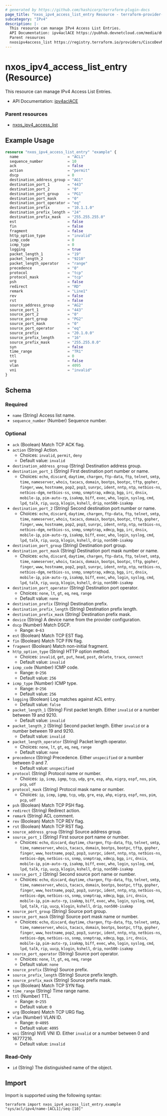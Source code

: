 ```yaml
---
# generated by https://github.com/hashicorp/terraform-plugin-docs
page_title: "nxos_ipv4_access_list_entry Resource - terraform-provider-nxos"
subcategory: "IPv4"
description: |-
  This resource can manage IPv4 Access List Entries.
  API Documentation: ipv4aclACE https://pubhub.devnetcloud.com/media/dme-docs-10-2-2/docs/Security%20and%20Policing/ipv4acl:ACE/
  Parent resources
  nxosipv4access_list https://registry.terraform.io/providers/CiscoDevNet/nxos/latest/docs/resources/ipv4_access_list
---
```


# nxos_ipv4_access_list_entry (Resource)

This resource can manage IPv4 Access List Entries.

- API Documentation: [ipv4aclACE](https://pubhub.devnetcloud.com/media/dme-docs-10-2-2/docs/Security%20and%20Policing/ipv4acl:ACE/)

### Parent resources

- [nxos_ipv4_access_list](https://registry.terraform.io/providers/CiscoDevNet/nxos/latest/docs/resources/ipv4_access_list)

## Example Usage

```terraform
resource "nxos_ipv4_access_list_entry" "example" {
  name                      = "ACL1"
  sequence_number           = 10
  ack                       = false
  action                    = "permit"
  dscp                      = 0
  destination_address_group = "AG1"
  destination_port_1        = "443"
  destination_port_2        = "0"
  destination_port_group    = "PG1"
  destination_port_mask     = "0"
  destination_port_operator = "eq"
  destination_prefix        = "10.1.1.0"
  destination_prefix_length = "24"
  destination_prefix_mask   = "255.255.255.0"
  est                       = false
  fin                       = false
  fragment                  = false
  http_option_type          = "invalid"
  icmp_code                 = 0
  icmp_type                 = 0
  logging                   = true
  packet_length_1           = "19"
  packet_length_2           = "9210"
  packet_length_operator    = "range"
  precedence                = "0"
  protocol                  = "tcp"
  protocol_mask             = "tcp"
  psh                       = false
  redirect                  = "RD"
  remark                    = "Line1"
  rev                       = false
  rst                       = false
  source_address_group      = "AG2"
  source_port_1             = "443"
  source_port_2             = "0"
  source_port_group         = "PG2"
  source_port_mask          = "0"
  source_port_operator      = "eq"
  source_prefix             = "20.1.0.0"
  source_prefix_length      = "16"
  source_prefix_mask        = "255.255.0.0"
  syn                       = false
  time_range                = "TR1"
  ttl                       = 0
  urg                       = false
  vlan                      = 4095
  vni                       = "invalid"
}
```

<!-- schema generated by tfplugindocs -->
## Schema

### Required

- `name` (String) Access list name.
- `sequence_number` (Number) Sequence number.

### Optional

- `ack` (Boolean) Match TCP ACK flag.
- `action` (String) Action.
  - Choices: `invalid`, `permit`, `deny`
  - Default value: `invalid`
- `destination_address_group` (String) Destination address group.
- `destination_port_1` (String) First destination port number or name.
  - Choices: `echo`, `discard`, `daytime`, `chargen`, `ftp-data`, `ftp`, `telnet`, `smtp`, `time`, `nameserver`, `whois`, `tacacs`, `domain`, `bootps`, `bootpc`, `tftp`, `gopher`, `finger`, `www`, `hostname`, `pop2`, `pop3`, `sunrpc`, `ident`, `nntp`, `ntp`, `netbios-ns`, `netbios-dgm`, `netbios-ss`, `snmp`, `snmptrap`, `xdmcp`, `bgp`, `irc`, `dnsix`, `mobile-ip`, `pim-auto-rp`, `isakmp`, `biff`, `exec`, `who`, `login`, `syslog`, `cmd`, `lpd`, `talk`, `rip`, `uucp`, `klogin`, `kshell`, `drip`, `non500-isakmp`
- `destination_port_2` (String) Second destination port number or name.
  - Choices: `echo`, `discard`, `daytime`, `chargen`, `ftp-data`, `ftp`, `telnet`, `smtp`, `time`, `nameserver`, `whois`, `tacacs`, `domain`, `bootps`, `bootpc`, `tftp`, `gopher`, `finger`, `www`, `hostname`, `pop2`, `pop3`, `sunrpc`, `ident`, `nntp`, `ntp`, `netbios-ns`, `netbios-dgm`, `netbios-ss`, `snmp`, `snmptrap`, `xdmcp`, `bgp`, `irc`, `dnsix`, `mobile-ip`, `pim-auto-rp`, `isakmp`, `biff`, `exec`, `who`, `login`, `syslog`, `cmd`, `lpd`, `talk`, `rip`, `uucp`, `klogin`, `kshell`, `drip`, `non500-isakmp`
- `destination_port_group` (String) Destination port group.
- `destination_port_mask` (String) Destination port mask number or name.
  - Choices: `echo`, `discard`, `daytime`, `chargen`, `ftp-data`, `ftp`, `telnet`, `smtp`, `time`, `nameserver`, `whois`, `tacacs`, `domain`, `bootps`, `bootpc`, `tftp`, `gopher`, `finger`, `www`, `hostname`, `pop2`, `pop3`, `sunrpc`, `ident`, `nntp`, `ntp`, `netbios-ns`, `netbios-dgm`, `netbios-ss`, `snmp`, `snmptrap`, `xdmcp`, `bgp`, `irc`, `dnsix`, `mobile-ip`, `pim-auto-rp`, `isakmp`, `biff`, `exec`, `who`, `login`, `syslog`, `cmd`, `lpd`, `talk`, `rip`, `uucp`, `klogin`, `kshell`, `drip`, `non500-isakmp`
- `destination_port_operator` (String) Destination port operator.
  - Choices: `none`, `lt`, `gt`, `eq`, `neq`, `range`
  - Default value: `none`
- `destination_prefix` (String) Destination prefix.
- `destination_prefix_length` (String) Destination prefix length.
- `destination_prefix_mask` (String) Destination prefix mask.
- `device` (String) A device name from the provider configuration.
- `dscp` (Number) Match DSCP.
  - Range: `0`-`63`
- `est` (Boolean) Match TCP EST flag.
- `fin` (Boolean) Match TCP FIN flag.
- `fragment` (Boolean) Match non-initial fragment.
- `http_option_type` (String) HTTP option method.
  - Choices: `invalid`, `get`, `put`, `head`, `post`, `delete`, `trace`, `connect`
  - Default value: `invalid`
- `icmp_code` (Number) ICMP code.
  - Range: `0`-`256`
  - Default value: `256`
- `icmp_type` (Number) ICMP type.
  - Range: `0`-`256`
  - Default value: `256`
- `logging` (Boolean) Log matches against ACL entry.
  - Default value: `false`
- `packet_length_1` (String) First packet length. Either `invalid` or a number between 19 and 9210.
  - Default value: `invalid`
- `packet_length_2` (String) Second packet length. Either `invalid` or a number between 19 and 9210.
  - Default value: `invalid`
- `packet_length_operator` (String) Packet length operator.
  - Choices: `none`, `lt`, `gt`, `eq`, `neq`, `range`
  - Default value: `none`
- `precedence` (String) Precedence. Either `unspecified` or a number between 0 and 7.
  - Default value: `unspecified`
- `protocol` (String) Protocol name or number.
  - Choices: `ip`, `icmp`, `igmp`, `tcp`, `udp`, `gre`, `esp`, `ahp`, `eigrp`, `ospf`, `nos`, `pim`, `pcp`, `udf`
- `protocol_mask` (String) Protocol mask name or number.
  - Choices: `ip`, `icmp`, `igmp`, `tcp`, `udp`, `gre`, `esp`, `ahp`, `eigrp`, `ospf`, `nos`, `pim`, `pcp`, `udf`
- `psh` (Boolean) Match TCP PSH flag.
- `redirect` (String) Redirect action.
- `remark` (String) ACL comment.
- `rev` (Boolean) Match TCP REV flag.
- `rst` (Boolean) Match TCP RST flag.
- `source_address_group` (String) Source address group.
- `source_port_1` (String) First source port name or number.
  - Choices: `echo`, `discard`, `daytime`, `chargen`, `ftp-data`, `ftp`, `telnet`, `smtp`, `time`, `nameserver`, `whois`, `tacacs`, `domain`, `bootps`, `bootpc`, `tftp`, `gopher`, `finger`, `www`, `hostname`, `pop2`, `pop3`, `sunrpc`, `ident`, `nntp`, `ntp`, `netbios-ns`, `netbios-dgm`, `netbios-ss`, `snmp`, `snmptrap`, `xdmcp`, `bgp`, `irc`, `dnsix`, `mobile-ip`, `pim-auto-rp`, `isakmp`, `biff`, `exec`, `who`, `login`, `syslog`, `cmd`, `lpd`, `talk`, `rip`, `uucp`, `klogin`, `kshell`, `drip`, `non500-isakmp`
- `source_port_2` (String) Second source port name or number.
  - Choices: `echo`, `discard`, `daytime`, `chargen`, `ftp-data`, `ftp`, `telnet`, `smtp`, `time`, `nameserver`, `whois`, `tacacs`, `domain`, `bootps`, `bootpc`, `tftp`, `gopher`, `finger`, `www`, `hostname`, `pop2`, `pop3`, `sunrpc`, `ident`, `nntp`, `ntp`, `netbios-ns`, `netbios-dgm`, `netbios-ss`, `snmp`, `snmptrap`, `xdmcp`, `bgp`, `irc`, `dnsix`, `mobile-ip`, `pim-auto-rp`, `isakmp`, `biff`, `exec`, `who`, `login`, `syslog`, `cmd`, `lpd`, `talk`, `rip`, `uucp`, `klogin`, `kshell`, `drip`, `non500-isakmp`
- `source_port_group` (String) Source port group.
- `source_port_mask` (String) Source port mask name or number.
  - Choices: `echo`, `discard`, `daytime`, `chargen`, `ftp-data`, `ftp`, `telnet`, `smtp`, `time`, `nameserver`, `whois`, `tacacs`, `domain`, `bootps`, `bootpc`, `tftp`, `gopher`, `finger`, `www`, `hostname`, `pop2`, `pop3`, `sunrpc`, `ident`, `nntp`, `ntp`, `netbios-ns`, `netbios-dgm`, `netbios-ss`, `snmp`, `snmptrap`, `xdmcp`, `bgp`, `irc`, `dnsix`, `mobile-ip`, `pim-auto-rp`, `isakmp`, `biff`, `exec`, `who`, `login`, `syslog`, `cmd`, `lpd`, `talk`, `rip`, `uucp`, `klogin`, `kshell`, `drip`, `non500-isakmp`
- `source_port_operator` (String) Source port operator.
  - Choices: `none`, `lt`, `gt`, `eq`, `neq`, `range`
  - Default value: `none`
- `source_prefix` (String) Source prefix.
- `source_prefix_length` (String) Source prefix length.
- `source_prefix_mask` (String) Source prefix mask.
- `syn` (Boolean) Match TCP SYN flag.
- `time_range` (String) Time range name.
- `ttl` (Number) TTL.
  - Range: `0`-`255`
  - Default value: `0`
- `urg` (Boolean) Match TCP URG flag.
- `vlan` (Number) VLAN ID.
  - Range: `0`-`4095`
  - Default value: `4095`
- `vni` (String) NVE VNI ID. Either `invalid` or a number between 0 and 16777216.
  - Default value: `invalid`

### Read-Only

- `id` (String) The distinguished name of the object.

## Import

Import is supported using the following syntax:

```shell
terraform import nxos_ipv4_access_list_entry.example "sys/acl/ipv4/name-[ACL1]/seq-[10]"
```
